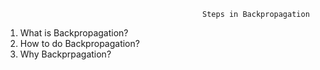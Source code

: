                                                 Steps in Backpropagation

  1. What is Backpropagation?
  2. How to do Backpropagation?
  3. Why Backprpagation?

